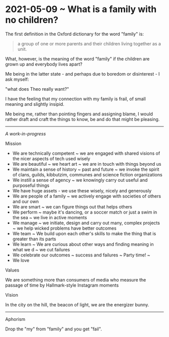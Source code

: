 # 2021-05-09 ~ What is a family with no children?

The first definition in the Oxford dictionary for the word "family" is:

>a group of one or more parents and their children living together as a unit.

What, however, is the meaning of the word "family" if the children are grown up and everybody lives apart?

Me being in the latter state - and perhaps due to boredom or disinterest - I ask myself:

"what does Theo really want?"

I have the feeling that my connection with my family is frail, of small meaning and slightly insipid.

Me being me, rather than pointing fingers and assigning blame, I would rather draft and craft the things to know, be and do that might be pleasing.

***

_A work-in-progress_

Mission

* We are technically competent ~ we are engaged with shared visions of the nicer aspects of tech used wisely
* We are beautiful ~ we heart art ~ we are in touch with things beyond us
* We maintain a sense of history ~ past and future ~ we invoke the spirit of clans, guilds, kibbutzim, communes and science fiction organizations
* We instill a sense of agency ~ we knowingly carry out useful and purposeful things
* We have huge assets - we use these wisely, nicely and generously
* We are people of a family ~ we actively engage with societies of others and our own
* We are smart ~ we can figure things out that helps others
* We perform ~ maybe it's dancing, or a soccer match or just a swim in the sea ~ we live in active moments
* We manage ~ we initiate, design and carry out many, complex projects ~ we help wicked problems have better outcomes
* We team ~ We build upon each other's skills to make the thing that is greater than its parts
* We learn ~ We are curious about other ways and finding meaning in what we d ~ we cut failures
* We celebrate our outcomes ~ success and failures ~ Party time! ~
* We love

Values

We are something more than consumers of media who measure the passage of time by Hallmark-style Instagram moments

Vision

In the city on the hill, the beacon of light, we are the energizer bunny.

***

Aphorism

Drop the "my" from "family" and you get "fail".

